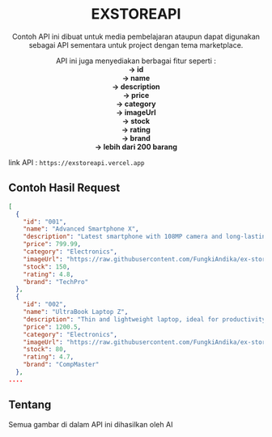 <center><h1>EXSTOREAPI</h1></center>


<center><p>Contoh API ini dibuat untuk media pembelajaran ataupun dapat digunakan sebagai API sementara untuk project dengan tema marketplace.

API ini juga menyediakan berbagai fitur seperti :
<b><br>-> id
<br>-> name
<br>-> description
<br>-> price
<br>-> category
<br>-> imageUrl
<br>-> stock
<br>-> rating
<br>-> brand
<br>-> lebih dari 200 barang</b>

</p></center>

link API :
``` https://exstoreapi.vercel.app ```
<br>
<h2>Contoh Hasil Request</h2>

```json
[
  {
    "id": "001",
    "name": "Advanced Smartphone X",
    "description": "Latest smartphone with 108MP camera and long-lasting battery.",
    "price": 799.99,
    "category": "Electronics",
    "imageUrl": "https://raw.githubusercontent.com/FungkiAndika/ex-store-api/refs/heads/main/image/001.webp",
    "stock": 150,
    "rating": 4.8,
    "brand": "TechPro"
  },
  {
    "id": "002",
    "name": "UltraBook Laptop Z",
    "description": "Thin and lightweight laptop, ideal for productivity and entertainment.",
    "price": 1200.5,
    "category": "Electronics",
    "imageUrl": "https://raw.githubusercontent.com/FungkiAndika/ex-store-api/refs/heads/main/image/002.webp",
    "stock": 80,
    "rating": 4.7,
    "brand": "CompMaster"
  },
....
```
<h2>Tentang</h2>
<p>Semua gambar di dalam API ini dihasilkan oleh AI</p>
